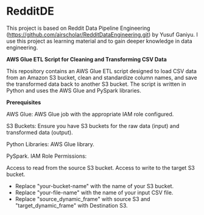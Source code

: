 # RedditDE
This project is based on Reddit Data Pipeline Engineering (https://github.com/airscholar/RedditDataEngineering.git) by Yusuf Ganiyu.
I use this project as learning material and to gain deeper knowledge in data engineering.

**AWS Glue ETL Script for Cleaning and Transforming CSV Data**

This repository contains an AWS Glue ETL script designed to load CSV data from an Amazon S3 bucket, clean and standardize column names, and save the transformed data back to another S3 bucket. The script is written in Python and uses the AWS Glue and PySpark libraries.

**Prerequisites**

AWS Glue:
AWS Glue job with the appropriate IAM role configured.

S3 Buckets:
Ensure you have S3 buckets for the raw data (input) and transformed data (output).

Python Libraries:
AWS Glue library.

PySpark.
IAM Role Permissions:

Access to read from the source S3 bucket.
Access to write to the target S3 bucket.

- Replace "your-bucket-name" with the name of your S3 bucket.
- Replace "your-file-name" with the name of your input CSV file.
- Replace "source_dynamic_frame" with source S3 and "target_dynamic_frame" with Destination S3.
